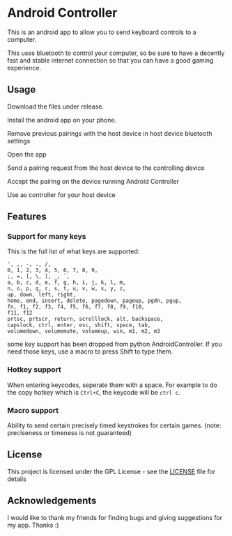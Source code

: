 
# Android Controller

This is an android app to allow you to send keyboard controls to a computer.

This uses bluetooth to control your computer, so be sure to have a decently fast and stable internet connection so that you can have a good gaming experience.

## Usage

Download the files under release.

Install the android app on your phone.

Remove previous pairings with the host device in host device bluetooth settings

Open the app

Send a pairing request from the host device to the controlling device

Accept the pairing on the device running Android Controller
    
Use as controller for your host device


## Features
### Support for many keys
This is the full list of what keys are supported:
```
', ,, -, ., /,
0, 1, 2, 3, 4, 5, 6, 7, 8, 9, 
;, =, [, \, ], _, `,
a, b, c, d, e, f, g, h, i, j, k, l, m,
n, o, p, q, r, s, t, u, v, w, x, y, z,
up, down, left, right,
home, end, insert, delete, pagedown, pageup, pgdn, pgup, 
fn, f1, f2, f3, f4, f5, f6, f7, f8, f9, f10,
f11, f12
prtsc, prtscr, return, scrolllock, alt, backspace,
capslock, ctrl, enter, esc, shift, space, tab,
volumedown, volumemute, volumeup, win, m1, m2, m3
```
some key support has been dropped from python AndroidController. If you need those keys, use a macro to press Shift to type them.

### Hotkey support
When entering keycodes, seperate them with a space.
For example to do the copy hotkey which is `Ctrl+C`, the keycode will be `ctrl c`.

### Macro support
Ability to send certain precisely timed keystrokes for certain games. (note: preciseness or timeness is not guaranteed)

## License

This project is licensed under the GPL License - see the [LICENSE](LICENSE) file for details

## Acknowledgements
I would like to thank my friends for finding bugs and giving suggestions for my app. Thanks :)

